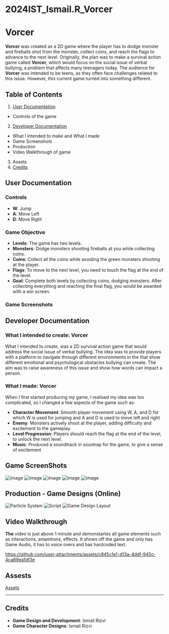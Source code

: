 # 2024IST_Ismail.R_Vorcer
# Vorcer

**Vorcer** was created as a 2D game where the player has to dodge monster and fireballs shot from the monster, collect coins, and reach the flags to advance to the next level. Originally, the plan was to make a survival action game called **Vorcer**, which would focus on the social issue of verbal bullying, a problem that affects many teenagers today. The audience for **Vorcer** was intended to be teens, as they often face challenges related to this issue. However, this current game turned into something different. 

## Table of Contents

1. [User Documentation](#user-documentation)
 - Controls of the game
2. [Developer Documentation](#developer-documentation)
 - What I intended to make and What I made
 - Game Screenshots
 - Production
 - Video Walkthrough of game
3. Assets
4. [Credits](#credits)

## User Documentation

### Controls
- **W**: Jump
- **A**: Move Left
- **D**: Move Right

### Game Objective
- **Levels**: The game has two levels.
- **Monsters**: Dodge monsters shooting fireballs at you while collecting coins.
- **Coins**: Collect all the coins while avoiding the green monsters shooting at the player.
- **Flags**: To move to the next level, you need to touch the flag at the end of the level.
- **Goal**: Complete both levels by collecting coins, dodging monsters. After collecting everything and reaching the final flag, you would be awarded with a win screen.

### Game Screenshots


## Developer Documentation

### What I intended to create: Vorcer
What I intended to create, was a 2D survival action game that would address the social issue of verbal bullying. The idea was to provide players with a platform to navigate through different environments in the that show different emotional and psychological obstacles bullying can create. The aim was to raise awareness of this issue and show how words can impact a person.

### What I made: Vorcer
When I first started producing my game, I realised my idea was too complicated, so I changed a few aspects of the game such as: 
- **Character Movement**: Smooth player movement using W, A, and D for which W is used for jumping and A and D is used to move left and right
- **Enemy**: Monsters actively shoot at the player, adding difficulty and excitement to the gameplay.
- **Level Progression**: Players should reach the flag at the end of the level, to unlock the next level.
- **Music**: Produced a soundtrack in sountrap for the game, to give a sense of excitement

## Game ScreenShots
![image](https://github.com/user-attachments/assets/d608c475-c620-42aa-9bbe-44f35a6edc8b)
![image](https://github.com/user-attachments/assets/517ec29e-c829-412a-9b15-b8cf0aa9c90c)
![image](https://github.com/user-attachments/assets/d73f781b-812d-4de6-a157-50cb2292490e)
![image](https://github.com/user-attachments/assets/e53e845d-b37a-402d-a507-913c2d83303b)
![image](https://github.com/user-attachments/assets/3328c74a-8225-48aa-89e1-04247937cb3b)


## Production - Game Designs (Online)
![Particle System](https://unity-connect-prd.storage.googleapis.com/20190620/learn/images/16a13de5-f75c-4595-927c-c45bb16562b9_introduction_to_particle_systems___02.png) ![Script](https://miro.medium.com/v2/resize:fit:833/1*srBw68JwCVqG-z79QokHBw.png) 
![Game Design Layout](https://gametorrahod.com/content/images/2019/07/Screenshot-2019-07-12-14.13.00.png)

## Video Walkthrough
**The** video is just above 1 minute and demonstartes all game elements such as interactions, aniamtions, effects. It shows off the game and only has Game Audio, it has to voice overs and has hardcoded text. 

https://github.com/user-attachments/assets/c845c1e1-d13a-4ddf-945c-4ca89ea1df3e

## Assests
[Assets](https://github.com/TempeHS/2024IST_Ismail.R_Vorcer/tree/main/My%20project/Assets/Sprites)


---

## Credits
- **Game Design and Development**: Ismail Rizvi
- **Game Character Designs**: Ismail Rizvi

